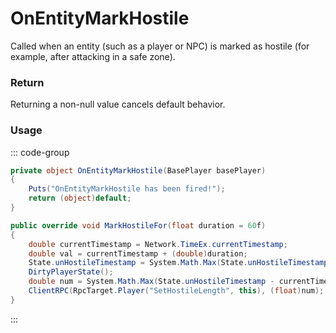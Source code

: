 # OnEntityMarkHostile
<Badge type="info" text="Entity"/><Badge type="danger" text="Carbon Compatible"/><Badge type="warning" text="Oxide Compatible"/>
Called when an entity (such as a player or NPC) is marked as hostile (for example, after attacking in a safe zone).

### Return
Returning a non-null value cancels default behavior.

### Usage
::: code-group
```csharp [Example]
private object OnEntityMarkHostile(BasePlayer basePlayer)
{
	Puts("OnEntityMarkHostile has been fired!");
	return (object)default;
}
```
```csharp [Source — Assembly-CSharp @ BasePlayer]
public override void MarkHostileFor(float duration = 60f)
{
	double currentTimestamp = Network.TimeEx.currentTimestamp;
	double val = currentTimestamp + (double)duration;
	State.unHostileTimestamp = System.Math.Max(State.unHostileTimestamp, val);
	DirtyPlayerState();
	double num = System.Math.Max(State.unHostileTimestamp - currentTimestamp, 0.0);
	ClientRPC(RpcTarget.Player("SetHostileLength", this), (float)num);
}

```
:::
